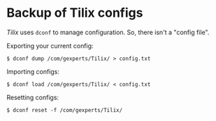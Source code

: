 Backup of Tilix configs
=======================

_Tilix_ uses `dconf` to manage configuration. So, there isn't a "config
file".

Exporting your current config:

    $ dconf dump /com/gexperts/Tilix/ > config.txt

Importing configs:

    $ dconf load /com/gexperts/Tilix/ < config.txt

Resetting configs:

    $ dconf reset -f /com/gexperts/Tilix/


